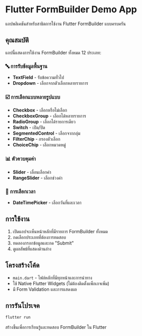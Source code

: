 # Flutter FormBuilder Demo App

แอปพลิเคชันสำหรับสาธิตการใช้งาน Flutter FormBuilder แบบครบครัน

## คุณสมบัติ

แอปนี้แสดงการใช้งาน FormBuilder ทั้งหมด 12 ประเภท:

### 🔤 การรับข้อมูลพื้นฐาน
- **TextField** - รับข้อความทั่วไป
- **Dropdown** - เลือกจากตัวเลือกหลายรายการ

### ☑️ การเลือกแบบหลายรูปแบบ  
- **Checkbox** - เลือกหรือไม่เลือก
- **CheckboxGroup** - เลือกได้หลายรายการ
- **RadioGroup** - เลือกได้รายการเดียว
- **Switch** - เปิด/ปิด
- **SegmentedControl** - เลือกจากกลุ่ม
- **FilterChip** - กรองตัวเลือก
- **ChoiceChip** - เลือกหมวดหมู่

### 📊 ตัวควบคุมค่า
- **Slider** - เลื่อนเลือกค่า
- **RangeSlider** - เลือกช่วงค่า

### 📅 การเลือกเวลา
- **DateTimePicker** - เลือกวันที่และเวลา

## การใช้งาน

1. เปิดแอปจะเห็นหน้าหลักที่มีรายการ FormBuilder ทั้งหมด
2. กดเลือกประเภทที่ต้องการทดสอบ
3. ทดลองกรอกข้อมูลและกด "Submit"
4. ดูผลลัพธ์ที่แสดงด้านล่าง

## โครงสร้างโค้ด

- `main.dart` - ไฟล์หลักที่มีทุกหน้าและการนำทาง
- ใช้ Native Flutter Widgets (ไม่ต้องติดตั้งแพ็กเกจเพิ่ม)
- มี Form Validation และการแสดงผล

## การรันโปรเจค

```bash
flutter run
```

สร้างขึ้นเพื่อการเรียนรู้และทดสอบ FormBuilder ใน Flutter
